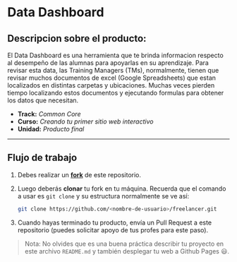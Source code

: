# Data Dashboard

## Descripcion sobre el producto:

El Data Dashboard es una herramienta que te brinda informacion respecto al desempeño de las alumnas
para apoyarlas en su aprendizaje. Para revisar esta data, las Training Managers (TMs), normalmente,
tienen que revisar muchos documentos de excel (Google Spreadsheets) que estan localizados en distintas
carpetas y ubicaciones. Muchas veces pierden tiempo localizando estos documentos y ejecutando formulas
para obtener los datos que necesitan.

* **Track:** _Common Core_
* **Curso:** _Creando tu primer sitio web interactivo_
* **Unidad:** _Producto final_

***

## Flujo de trabajo

1. Debes realizar un [**fork**](https://gist.github.com/ivandevp/1de47ae69a5e139a6622d78c882e1f74)
   de este repositorio.

2. Luego deberás **clonar** tu fork en tu máquina. Recuerda que el comando a usar
   es `git clone` y su estructura normalmente se ve así:

   ```bash
   git clone https://github.com/<nombre-de-usuario>/freelancer.git
   ```

3. Cuando hayas terminado tu producto, envía un Pull Request a este repositorio
   (puedes solicitar apoyo de tus profes para este paso).

> Nota: No olvides que es una buena práctica describir tu proyecto en este
> archivo `README.md` y también desplegar tu web a Github Pages :smiley:.
